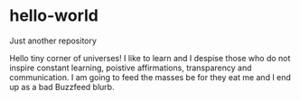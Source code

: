 # hello-world
Just another repository

Hello tiny corner of universes! I like to learn and I despise those who do not inspire constant learning, poistive affirmations, transparency and communication.
I am going to feed the masses be for they eat me and I end up as a bad Buzzfeed blurb.
